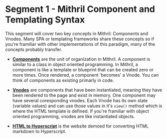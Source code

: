 # Segment 1 - Mithril Component and Templating Syntax
This segment will cover two key concepts in Mithril: Components and Vnodes. Many SPA or templating frameworks share these concepts so if you're framiliar with other implementations of this paradigm, many of the concepts probably transfer.

- **[Components](https://mithril.js.org/components.html)** are the unit of organization in Mithril. A component is similar to a class in object oriented programming. In Mithril, a component is like a template or blueprint that can be created zero or more times. Once rendered, a component 'becomes' a Vnode. You can think of components as existing primarly in code.

- **[Vnodes](https://mithril.js.org/vnodes.html)** are components that have been instantiated, meaning they have been rendered to the page and exist in memory. One component may have several coresponding vnodes. Each Vnode has its own state (variable values) and can use those values in it's `view()` method which is where the HTML template is defined. If you're framiliar with object oriented programming, vnodes are like instantiated objects.

- **[HTML to Hyperscript](https://arthurclemens.github.io/mithril-template-converter/?#)** is the website demoed for converting HTML markdown to Hyperscript.